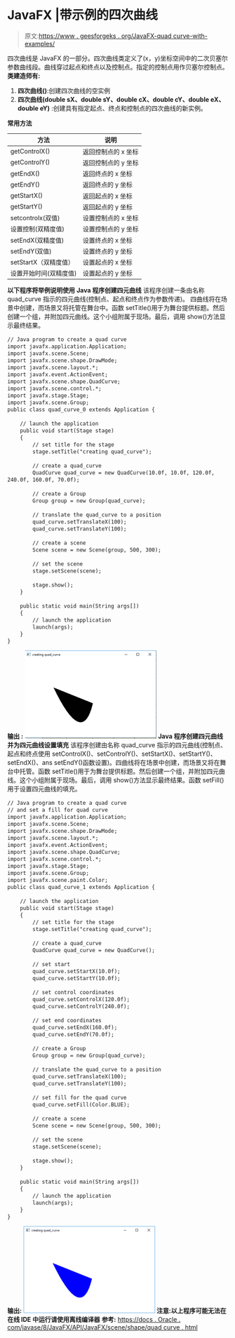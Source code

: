 # JavaFX |带示例的四次曲线

> 原文:[https://www . geesforgeks . org/JavaFX-quad curve-with-examples/](https://www.geeksforgeeks.org/javafx-quadcurve-with-examples/)

四次曲线是 JavaFX 的一部分。四次曲线类定义了(x，y)坐标空间中的二次贝塞尔参数曲线段。曲线穿过起点和终点以及控制点。指定的控制点用作贝塞尔控制点。
 **类建造师有:** 

1.  **四次曲线()**:创建四次曲线的空实例
2.  **四次曲线(double sX、double sY、double cX、double cY、double eX、double eY)** :创建具有指定起点、终点和控制点的四次曲线的新实例。

**常用方法**

| 方法 | 说明 |
| --- | --- |
| getControlX() | 返回控制点的 x 坐标 |
| getControlY() | 返回控制点的 y 坐标 |
| getEndX() | 返回终点的 x 坐标 |
| getEndY() | 返回终点的 y 坐标 |
| getStartX() | 返回起点的 x 坐标 |
| getStartY() | 返回起点的 y 坐标 |
| setcontrolx(双值) | 设置控制点的 x 坐标 |
| 设置控制(双精度值) | 设置控制点的 y 坐标 |
| setEndX(双精度值) | 设置终点的 x 坐标 |
| setEndY(双值) | 设置终点的 y 坐标 |
| setStartX（双精度值） | 设置起点的 x 坐标 |
| 设置开始时间(双精度值) | 设置起点的 y 坐标 |

 **以下程序将举例说明使用** 
**Java 程序创建四元曲线**
该程序创建一条由名称 quad_curve 指示的四元曲线(控制点、起点和终点作为参数传递)。
四曲线将在场景中创建，而场景又将托管在舞台中。函数 setTitle()用于为舞台提供标题。然后创建一个组，并附加四元曲线。这个小组附属于现场。最后，调用 show()方法显示最终结果。

```
// Java program to create a quad curve
import javafx.application.Application;
import javafx.scene.Scene;
import javafx.scene.shape.DrawMode;
import javafx.scene.layout.*;
import javafx.event.ActionEvent;
import javafx.scene.shape.QuadCurve;
import javafx.scene.control.*;
import javafx.stage.Stage;
import javafx.scene.Group;
public class quad_curve_0 extends Application {

    // launch the application
    public void start(Stage stage)
    {
        // set title for the stage
        stage.setTitle("creating quad_curve");

        // create a quad_curve
        QuadCurve quad_curve = new QuadCurve(10.0f, 10.0f, 120.0f, 240.0f, 160.0f, 70.0f);

        // create a Group
        Group group = new Group(quad_curve);

        // translate the quad_curve to a position
        quad_curve.setTranslateX(100);
        quad_curve.setTranslateY(100);

        // create a scene
        Scene scene = new Scene(group, 500, 300);

        // set the scene
        stage.setScene(scene);

        stage.show();
    }

    public static void main(String args[])
    {
        // launch the application
        launch(args);
    }
}
```

**输出
:**
![](img/676027babb4a4b6017e55c59ef263052.png)
 **Java 程序创建四元曲线并为四元曲线设置填充** 
该程序创建由名称 quad_curve 指示的四元曲线(控制点、起点和终点使用 setControlX()、setControlY()、setStartX()、setStartY()、setEndX()、ans setEndY()函数设置)。四曲线将在场景中创建，而场景又将在舞台中托管。函数 setTitle()用于为舞台提供标题。然后创建一个组，并附加四元曲线。这个小组附属于现场。最后，调用 show()方法显示最终结果。函数 setFill()用于设置四元曲线的填充。

```
// Java program to create a quad curve
// and set a fill for quad curve
import javafx.application.Application;
import javafx.scene.Scene;
import javafx.scene.shape.DrawMode;
import javafx.scene.layout.*;
import javafx.event.ActionEvent;
import javafx.scene.shape.QuadCurve;
import javafx.scene.control.*;
import javafx.stage.Stage;
import javafx.scene.Group;
import javafx.scene.paint.Color;
public class quad_curve_1 extends Application {

    // launch the application
    public void start(Stage stage)
    {
        // set title for the stage
        stage.setTitle("creating quad_curve");

        // create a quad_curve
        QuadCurve quad_curve = new QuadCurve();

        // set start
        quad_curve.setStartX(10.0f);
        quad_curve.setStartY(10.0f);

        // set control coordinates
        quad_curve.setControlX(120.0f);
        quad_curve.setControlY(240.0f);

        // set end coordinates
        quad_curve.setEndX(160.0f);
        quad_curve.setEndY(70.0f);

        // create a Group
        Group group = new Group(quad_curve);

        // translate the quad_curve to a position
        quad_curve.setTranslateX(100);
        quad_curve.setTranslateY(100);

        // set fill for the quad curve
        quad_curve.setFill(Color.BLUE);

        // create a scene
        Scene scene = new Scene(group, 500, 300);

        // set the scene
        stage.setScene(scene);

        stage.show();
    }

    public static void main(String args[])
    {
        // launch the application
        launch(args);
    }
}
```

 **输出:** 
![](img/72d63f34d6ca0ecff0790b0f46e12c7e.png)
 **注意:以上程序可能无法在在线 IDE 中运行请使用离线编译器** 
**参考:**
[https://docs . Oracle . com/javase/8/JavaFX/API/JavaFX/scene/shape/quad curve . html](https://docs.oracle.com/javase/8/javafx/api/javafx/scene/shape/QuadCurve.html)